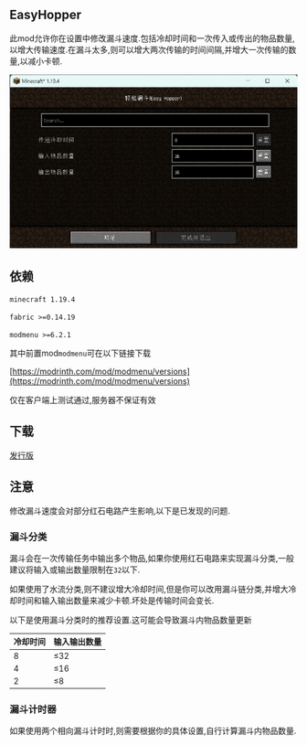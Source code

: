 ## EasyHopper

此mod允许你在设置中修改漏斗速度.包括冷却时间和一次传入或传出的物品数量,以增大传输速度.在漏斗太多,则可以增大两次传输的时间间隔,并增大一次传输的数量,以减小卡顿.

![屏幕截图](res/screenshot.jpg)

## 依赖

``minecraft 1.19.4``

``fabric >=0.14.19``

``modmenu >=6.2.1``

其中前置mod``modmenu``可在以下链接下载

[https://modrinth.com/mod/modmenu/versions](https://modrinth.com/mod/modmenu/versions)

仅在客户端上测试通过,服务器不保证有效

## 下载

[发行版](https://gitee.com/dearxuan/EasyHopper/releases/)

## 注意

修改漏斗速度会对部分红石电路产生影响,以下是已发现的问题.

### 漏斗分类

漏斗会在一次传输任务中输出多个物品,如果你使用红石电路来实现漏斗分类,一般建议将输入或输出数量限制在``32``以下.

如果使用了水流分类,则不建议增大冷却时间,但是你可以改用漏斗链分类,并增大冷却时间和输入输出数量来减少卡顿.坏处是传输时间会变长.

以下是使用漏斗分类时的推荐设置.这可能会导致漏斗内物品数量更新

| 冷却时间 | 输入输出数量 |
|------|--------|
| 8    | ≤32    |
| 4    | ≤16    |
| 2    | ≤8     |

### 漏斗计时器

如果使用两个相向漏斗计时时,则需要根据你的具体设置,自行计算漏斗内物品数量.

